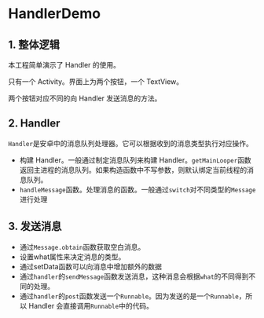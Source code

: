 # HandlerDemo

## 1. 整体逻辑

本工程简单演示了 Handler 的使用。

只有一个 Activity。界面上为两个按钮，一个 TextView。

两个按钮对应不同的向 Handler 发送消息的方法。

## 2. Handler

`Handler`是安卓中的消息队列处理器。它可以根据收到的消息类型执行对应操作。

- 构建 Handler。一般通过制定消息队列来构建 Handler。`getMainLooper`函数返回主进程的消息队列。如果构造函数中不写参数，则默认绑定当前线程的消息队列。
- `handleMessage`函数。处理消息的函数。一般通过`switch`对不同类型的`Message`进行处理

## 3. 发送消息

- 通过`Message.obtain`函数获取空白消息。
- 设置what属性来决定消息的类型。
- 通过setData函数可以向消息中增加额外的数据
- 通过`handler`的`sendMessage`函数发送消息，这种消息会根据`what`的不同得到不同的处理。
- 通过`handler`的`post`函数发送一个`Runnable`。因为发送的是一个`Runnable`，所以 Handler 会直接调用`Runnable`中的代码。